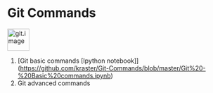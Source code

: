 # Git Commands

<img src="https://www.atlassian.com/git/images/atlassian-getting-git-right.jpg" alt="git.image" style="width: 50px;"/>

1. [Git basic commands [Ipython notebook]] (https://github.com/kraster/Git-Commands/blob/master/Git%20-%20Basic%20commands.ipynb)
2. Git advanced commands
